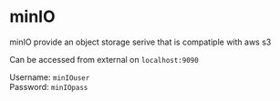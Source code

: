 # minIO 

minIO provide an object storage serive that is compatiple with aws s3

Can be accessed from external on `localhost:9090`

Username: `minIOuser` \
Password: `minIOpass`